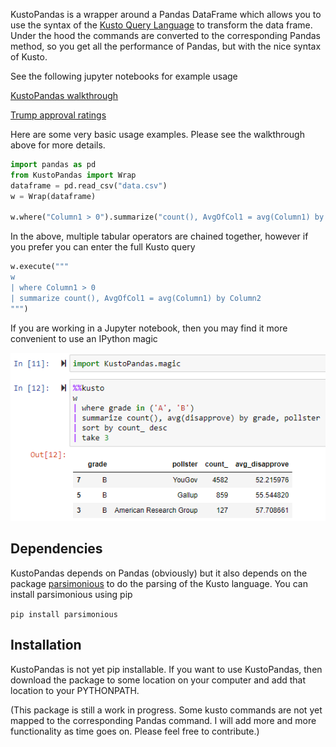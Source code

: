 KustoPandas is a wrapper around a Pandas DataFrame which allows you to use the syntax of the 
[Kusto Query Language](https://docs.microsoft.com/en-us/azure/data-explorer/kusto/query/) to transform the data frame.  Under the hood the commands are converted to the corresponding Pandas method, so you get all the performance of Pandas, but with the nice syntax of Kusto.

See the following jupyter notebooks for example usage

[KustoPandas walkthrough](https://github.com/js850/KustoPandas/blob/master/examples/kusto_pandas_walkthrough.ipynb)

[Trump approval ratings](https://github.com/js850/KustoPandas/blob/master/examples/trump_approval_ratings.ipynb)


Here are some very basic usage examples.  Please see the walkthrough above for more details.

```python
import pandas as pd
from KustoPandas import Wrap
dataframe = pd.read_csv("data.csv")
w = Wrap(dataframe)

w.where("Column1 > 0").summarize("count(), AvgOfCol1 = avg(Column1) by Column2")

```

In the above, multiple tabular operators are chained together, however if you prefer you can enter the full Kusto query 

```python
w.execute("""
w
| where Column1 > 0
| summarize count(), AvgOfCol1 = avg(Column1) by Column2
""")
```

If you are working in a Jupyter notebook, then you may find it more convenient to use an IPython magic

![alt text](KustoMagic.png)

Dependencies
------------
KustoPandas depends on Pandas (obviously) but it also depends on the package [parsimonious](https://github.com/erikrose/parsimonious) to do the parsing of the Kusto language. You can install parsimonious using pip

`pip install parsimonious`

Installation
------------
KustoPandas is not yet pip installable.  If you want to use KustoPandas, then download the package to some location on your computer and add that location to your PYTHONPATH.


(This package is still a work in progress.  Some kusto commands are not yet mapped to the corresponding Pandas command.  I will add more and more functionality as time goes on.  Please feel free to contribute.)
